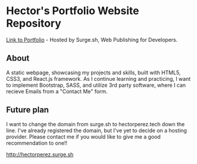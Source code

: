# Hector's Portfolio Website Repository

[Link to Portfolio](hectorperez.surge.sh) - Hosted by Surge.sh, Web Publishing for Developers. 

## About

A static webpage, showcasing my projects and skills, built with HTML5, CSS3, and React.js framework. As I continue learning and practicing, I want to implement Bootstrap, SASS, and utilize 3rd party software, where I can recieve Emails from a "Contact Me" form.

## Future plan

I want to change the domain from surge.sh to hectorperez.tech down the line. I've already registered the domain, but I've yet to decide on a hosting provider. Please contact me if you would like to give me a good recommendation to one!!

http://hectorperez.surge.sh